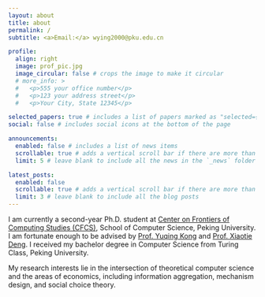 ```yaml
---
layout: about
title: about
permalink: /
subtitle: <a>Email:</a> wying2000@pku.edu.cn

profile:
  align: right
  image: prof_pic.jpg
  image_circular: false # crops the image to make it circular
  # more_info: >
  #   <p>555 your office number</p>
  #   <p>123 your address street</p>
  #   <p>Your City, State 12345</p>

selected_papers: true # includes a list of papers marked as "selected={true}"
social: false # includes social icons at the bottom of the page

announcements:
  enabled: false # includes a list of news items
  scrollable: true # adds a vertical scroll bar if there are more than 3 news items
  limit: 5 # leave blank to include all the news in the `_news` folder

latest_posts:
  enabled: false
  scrollable: true # adds a vertical scroll bar if there are more than 3 new posts items
  limit: 3 # leave blank to include all the blog posts
---
```


I am currently a second-year Ph.D. student at [Center on Frontiers of Computing Studies (CFCS)](https://cfcs.pku.edu.cn), School of Computer Science, Peking University. I am fortunate enough to be advised by [Prof. Yuqing Kong](https://cfcs.pku.edu.cn/yuqkong/) and [Prof. Xiaotie Deng](https://dblp.org/pid/d/XiaotieDeng.html). I received my bachelor degree in Computer Science from Turing Class, Peking University. 

My research interests lie in the intersection of theoretical computer science and the areas of economics, including information aggregation, mechanism design, and social choice theory.
